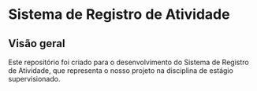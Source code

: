 # Sistema de Registro de Atividade 

## Visão geral

Este repositório foi criado para o desenvolvimento do Sistema de Registro de Atividade, que representa o nosso projeto na disciplina de estágio supervisionado. 
